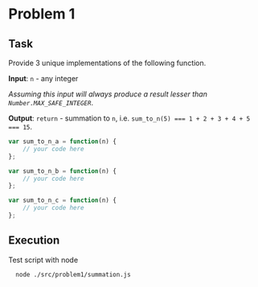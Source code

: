 
# Problem 1

## Task

Provide 3 unique implementations of the following function.

**Input**: `n` - any integer 

*Assuming this input will always produce a result lesser than `Number.MAX_SAFE_INTEGER`*.

**Output**: `return` - summation to `n`, i.e. `sum_to_n(5) === 1 + 2 + 3 + 4 + 5 === 15`.

```jsx
var sum_to_n_a = function(n) {
    // your code here
};

var sum_to_n_b = function(n) {
    // your code here
};

var sum_to_n_c = function(n) {
    // your code here
};
```

## Execution

Test script with node

```
  node ./src/problem1/summation.js
```